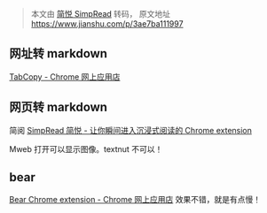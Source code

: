 > 本文由 [简悦 SimpRead](http://ksria.com/simpread/) 转码， 原文地址 https://www.jianshu.com/p/3ae7ba111997

<article class="_2rhmJa">

## 网址转 markdown

[TabCopy - Chrome 网上应用店](https://link.jianshu.com?t=https://chrome.google.com/webstore/detail/tabcopy/micdllihgoppmejpecmkilggmaagfdmb/reviews)

## 网页转 markdown

简阅
[SimpRead 简悦 - 让你瞬间进入沉浸式阅读的 Chrome extension](https://link.jianshu.com?t=http://ksria.com/simpread/)

Mweb 打开可以显示图像。textnut 不可以！

## bear

[Bear Chrome extension - Chrome 网上应用店](https://link.jianshu.com?t=https://chrome.google.com/webstore/detail/bear-chrome-extension/bipgnccfcjnfnpnnllchfeillaekkofo?utm_source=chrome-ntp-icon)
效果不错，就是有点慢！

</article>
